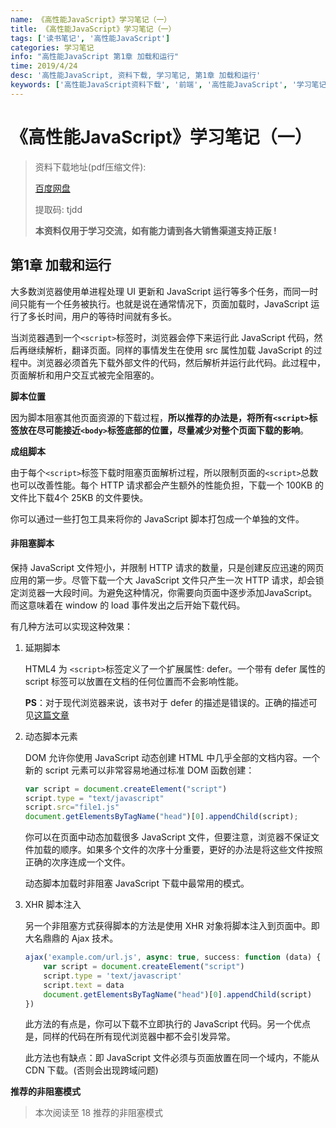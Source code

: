 ```yaml
---
name: 《高性能JavaScript》学习笔记（一）
title: 《高性能JavaScript》学习笔记（一）
tags: ['读书笔记', '高性能JavaScript']
categories: 学习笔记
info: "高性能JavaScript 第1章 加载和运行"
time: 2019/4/24
desc: '高性能JavaScript, 资料下载, 学习笔记, 第1章 加载和运行'
keywords: ['高性能JavaScript资料下载', '前端', '高性能JavaScript', '学习笔记', '第1章 加载和运行']
---
```


# 《高性能JavaScript》学习笔记（一）

> 资料下载地址(pdf压缩文件):
>
> [百度网盘](https://pan.baidu.com/s/1SGSWVpribkbNhVXvSkyZwg)
>
> 提取码: tjdd
>
> **本资料仅用于学习交流，如有能力请到各大销售渠道支持正版 !**

## 第1章 加载和运行

大多数浏览器使用单进程处理 UI 更新和 JavaScript 运行等多个任务，而同一时间只能有一个任务被执行。也就是说在通常情况下，页面加载时，JavaScript 运行了多长时间，用户的等待时间就有多长。

当浏览器遇到一个`<script>`标签时，浏览器会停下来运行此 JavaScript 代码，然后再继续解析，翻译页面。同样的事情发生在使用 src 属性加载 JavaScript 的过程中。浏览器必须首先下载外部文件的代码，然后解析并运行此代码。此过程中，页面解析和用户交互式被完全阻塞的。

**脚本位置**

因为脚本阻塞其他页面资源的下载过程，**所以推荐的办法是，将所有`<script>`标签放在尽可能接近`<body>`标签底部的位置，尽量减少对整个页面下载的影响**。

**成组脚本**

由于每个`<script>`标签下载时阻塞页面解析过程，所以限制页面的`<script>`总数也可以改善性能。每个 HTTP 请求都会产生额外的性能负担，下载一个 100KB 的文件比下载4个 25KB 的文件要快。

你可以通过一些打包工具来将你的 JavaScript 脚本打包成一个单独的文件。

#### 非阻塞脚本

保持 JavaScript 文件短小，并限制 HTTP 请求的数量，只是创建反应迅速的网页应用的第一步。尽管下载一个大 JavaScript 文件只产生一次 HTTP 请求，却会锁定浏览器一大段时间。为避免这种情况，你需要向页面中逐步添加JavaScript。而这意味着在 window 的 load 事件发出之后开始下载代码。

有几种方法可以实现这种效果：

1. 延期脚本

   HTML4 为 `<script>`标签定义了一个扩展属性: defer。一个带有 defer 属性的 script 标签可以放置在文档的任何位置而不会影响性能。

   **PS**：对于现代浏览器来说，该书对于 defer 的描述是错误的。正确的描述可见[这篇文章](https://www.cnblogs.com/jiasm/p/7683930.html)

2. 动态脚本元素

   DOM 允许你使用 JavaScript 动态创建 HTML 中几乎全部的文档内容。一个新的 script 元素可以非常容易地通过标准 DOM 函数创建：

   ```javascript
   var script = document.createElement("script")
   script.type = "text/javascript"
   script.src="file1.js"
   document.getElementsByTagName("head")[0].appendChild(script); 
   ```

   你可以在页面中动态加载很多 JavaScript 文件，但要注意，浏览器不保证文件加载的顺序。如果多个文件的次序十分重要，更好的办法是将这些文件按照正确的次序连成一个文件。

   动态脚本加载时非阻塞 JavaScript 下载中最常用的模式。

3. XHR 脚本注入

   另一个非阻塞方式获得脚本的方法是使用 XHR 对象将脚本注入到页面中。即大名鼎鼎的 Ajax 技术。

   ```javascript
   ajax('example.com/url.js', async: true, success: function (data) {
       var script = document.createElement("script")
       script.type = 'text/javascript'
       script.text = data
       document.getElementsByTagName("head")[0].appendChild(script)
   })
   ```

   此方法的有点是，你可以下载不立即执行的 JavaScript 代码。另一个优点是，同样的代码在所有现代浏览器中都不会引发异常。

   此方法也有缺点：即 JavaScript 文件必须与页面放置在同一个域内，不能从 CDN 下载。(否则会出现跨域问题)

**推荐的非阻塞模式**

> 本次阅读至 18 推荐的非阻塞模式